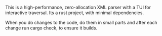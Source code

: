 This is a high-performance, zero-allocation XML parser with a TUI for interactive traversal.
Its a rust project, with minimal dependencies.

When you do changes to the code, do them in small parts and after each change run cargo check, to ensure it builds.
